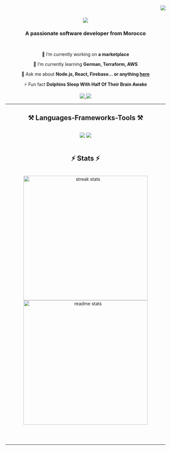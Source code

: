 <img align="right" src="https://visitor-badge.laobi.icu/badge?page_id=diaeddine1.diaeddine1" />

<h1 align="center">
    <img src="https://readme-typing-svg.herokuapp.com/?font=Righteous&size=35&center=true&vCenter=true&width=500&height=70&duration=4000&lines=Hi!👋;+Salam!+👋;+I'm+Dia+Eddine+Aberane!;" />
</h1>

<h3 align="center">A passionate software developer from Morocco </h3>

<br/>

<div align="center">
 
 🔭 I’m currently working on **a marketplace**
 
 🌱 I’m currently learning **German, Terraform, AWS**

💬 Ask me about **Node.js, React, Firebase... or anything [here](https://github.com/salesp07/salesp07/issues)**

⚡ Fun fact **Dolphins Sleep With Half Of Their Brain Awake**

 </div>
 
<div align="center"> 
  <a href="mailto:aberane.dia@gmail.com">
    <img src="https://img.shields.io/badge/Gmail-333333?style=for-the-badge&logo=gmail&logoColor=red" />
  </a>
  <a href="https://www.linkedin.com/in/dia-aberane/" target="_blank">
    <img src="https://img.shields.io/badge/LinkedIn-0077B5?style=for-the-badge&logo=linkedin&logoColor=white" target="_blank" />
  </a>
</div>

 <hr/>
 
<h2 align="center">⚒️ Languages-Frameworks-Tools ⚒️</h2>
<br/>
<div align="center">
    <img src="https://skillicons.dev/icons?i=react,bootstrap,mui,html,css,vscode,github,figma,tailwind,git,r" />
    <img src="https://skillicons.dev/icons?i=nodejs,python,javascript,typescript,express,firebase,mongodb,c,java,nextjs,mysql,flask" /><br>
</div>

<br/>

<h2 align="center">⚡ Stats ⚡</h2>
<br>
<div align=center>
   <img width=390 src="https://github-readme-streak-stats-salesp07.vercel.app/?user=diaeddine1&count_private=true&theme=react&border_radius=10" alt="streak stats"/>
   <img width=390 src="https://github-readme-stats.vercel.app/api?username=diaeddine1&count_private=true&show_icons=true&theme=react&rank_icon=github&border_radius=10" alt="readme stats" />
    
  <br/>
  
</div>

<br/><br/>

<hr/>

<br/>

